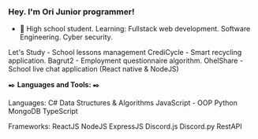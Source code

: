 ### Hey. I'm Ori Junior programmer!

- 🌱 High school student.
Learning: Fullstack web development.
Software Engineering.
Cyber security.

Let's Study - School lessons management
CrediCycle - Smart recycling application.
Bagrut2 - Employment questionnaire algorithm.
OhelShare - School live chat application (React native & NodeJS)
<!--[![Top Langs](https://github-readme-stats.vercel.app/api/top-langs/?username=OriCohen05&hide=html,css)](https://github.com/anuraghazra/github-readme-stats)-->
:black_nib:   <b>**Languages and Tools:**  </b>   :black_nib:


Languages:
C# Data Structures & Algorithms
JavaScript - OOP
Python
MongoDB
TypeScript

Frameworks:
ReactJS
NodeJS
ExpressJS
Discord.js
Discord.py
RestAPI


